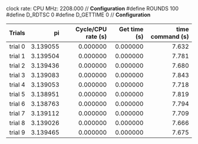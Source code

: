 clock rate:
CPU MHz:             2208.000
// **Configuration**
#define ROUNDS 100
#define D_RDTSC 0
#define D_GETTIME 0
// **Configuration**

| Trials | pi | Cycle/CPU rate (s) | Get time (s) | time command (s) |
|-:|-:|-:|-:|-:|
| trial 0 |  3.139055 | 0.000000 | 0.000000 | 7.632 |
| trial 1 |  3.139504 | 0.000000 | 0.000000 | 7.781 |
| trial 2 |  3.139436 | 0.000000 | 0.000000 | 7.680 |
| trial 3 |  3.139083 | 0.000000 | 0.000000 | 7.843 |
| trial 4 |  3.139053 | 0.000000 | 0.000000 | 7.718 |
| trial 5 |  3.138951 | 0.000000 | 0.000000 | 7.819 |
| trial 6 |  3.138763 | 0.000000 | 0.000000 | 7.794 |
| trial 7 |  3.139112 | 0.000000 | 0.000000 | 7.709 |
| trial 8 |  3.139026 | 0.000000 | 0.000000 | 7.666 |
| trial 9 |  3.139465 | 0.000000 | 0.000000 | 7.675 |
